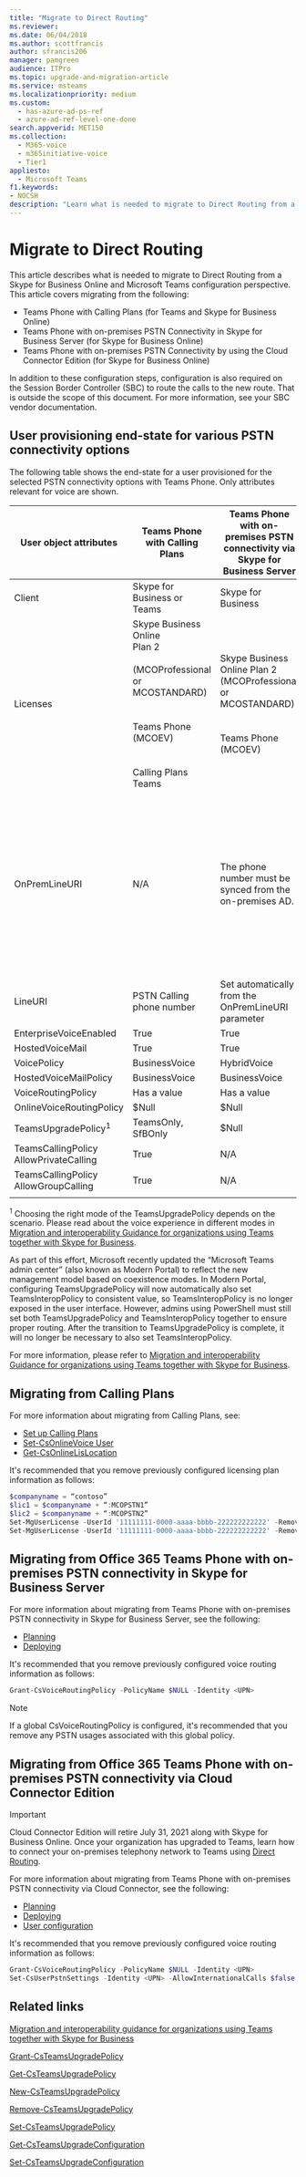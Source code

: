 ```yaml
---
title: "Migrate to Direct Routing"
ms.reviewer: 
ms.date: 06/04/2018
ms.author: scottfrancis
author: sfrancis206
manager: pamgreen
audience: ITPro
ms.topic: upgrade-and-migration-article
ms.service: msteams
ms.localizationpriority: medium
ms.custom:
  - has-azure-ad-ps-ref
  - azure-ad-ref-level-one-done
search.appverid: MET150
ms.collection: 
  - M365-voice
  - m365initiative-voice
  - Tier1
appliesto: 
  - Microsoft Teams
f1.keywords:
- NOCSH
description: "Learn what is needed to migrate to Direct Routing from a Skype for Business Online and Teams configuration perspective."
---
```


# Migrate to Direct Routing

This article describes what is needed to migrate to Direct Routing from a Skype for Business Online and Microsoft Teams configuration perspective. This article covers migrating from the following:

- Teams Phone with Calling Plans (for Teams and Skype for Business Online)
- Teams Phone with on-premises PSTN Connectivity in Skype for Business Server (for Skype for Business Online)  
- Teams Phone with on-premises PSTN Connectivity by using the Cloud Connector Edition (for Skype for Business Online)

In addition to these configuration steps, configuration is also required on the Session Border Controller (SBC) to route the calls to the new route. That is outside the scope of this document. For more information, see your SBC vendor documentation.  

## User provisioning end-state for various PSTN connectivity options

The following table shows the end-state for a user provisioned for the selected PSTN connectivity options with Teams Phone. Only attributes relevant for voice are shown.

|User object attributes |Teams Phone with Calling Plans|Teams Phone with on-premises PSTN connectivity via Skype for Business Server|Teams Phone with on-premises PSTN connectivity via Cloud Connector|Teams Phone with on-premises PSTN connectivity via Direct Routing|
|---|---|---|---|---|
|Client|Skype for Business or Teams |Skype for Business |Skype for Business |Teams|
|Licenses|Skype Business Online</br>Plan 2</br></br>(MCOProfessional or MCOSTANDARD)</br></br></br>Teams Phone (MCOEV)</br></br></br>Calling Plans</br>Teams|Skype Business Online Plan 2 (MCOProfessional or MCOSTANDARD)</br></br></br>Teams Phone (MCOEV)|Skype Business Online Plan 2 (MCOProfessional or MCOSTANDARD)</br></br></br>Teams Phone (MCOEV)|Skype Business Online Plan 2 (MCOProfessional or MCOSTANDARD)</br></br></br>Teams Phone (MCOEV)</br></br>Teams|
OnPremLineURI |N/A|The phone number  must be synced from the on-premises AD. |The phone number can be managed either in on-premises Active Directory or in Microsoft Entra ID.|The phone number can be managed either in on-premises Active Directory or in Microsoft Entra ID. However, if the organization has on-premises Skype for Business, the number must be synced from the on-premises Active Directory.|
|LineURI|PSTN Calling phone number|Set automatically from the OnPremLineURI parameter|Set automatically from the OnPremLineURI parameter|Set automatically from the OnPremLineURI parameter|
|EnterpriseVoiceEnabled|True|True|True|True|
|HostedVoiceMail |True|True|True|True|
|VoicePolicy|BusinessVoice|HybridVoice|HybridVoice|HybridVoice|
|HostedVoiceMailPolicy |BusinessVoice|BusinessVoice|BusinessVoice|BusinessVoice|
|VoiceRoutingPolicy|Has a value|Has a value|Has a value|N/A|
|OnlineVoiceRoutingPolicy|$Null|$Null|$Null|Has a value|
|TeamsUpgradePolicy<sup>1</sup>|TeamsOnly, SfBOnly|$Null|$Null|TeamsOnly|
|TeamsCallingPolicy</br>AllowPrivateCalling|True|N/A|N/A|True|
|TeamsCallingPolicy</br>AllowGroupCalling|True|N/A|N/A|True|
||||||

<sup>1</sup> Choosing the right mode of the TeamsUpgradePolicy depends on the scenario. Please read about the voice experience in different modes in [Migration and interoperability Guidance for organizations using Teams together with Skype for Business](migration-interop-guidance-for-teams-with-skype.md).

As part of this effort, Microsoft recently updated the “Microsoft Teams admin center” (also known as Modern Portal) to reflect the new management model based on coexistence modes. In Modern Portal, configuring TeamsUpgradePolicy will now automatically also set TeamsInteropPolicy to consistent value, so TeamsInteropPolicy is no longer exposed in the user interface. However, admins using PowerShell must still set both TeamsUpgradePolicy and TeamsInteropPolicy together to ensure proper routing. After the transition to TeamsUpgradePolicy is complete, it will no longer be necessary to also set TeamsInteropPolicy.

For more information, please refer to [Migration and interoperability Guidance for organizations using Teams together with Skype for Business](migration-interop-guidance-for-teams-with-skype.md).

## Migrating from Calling Plans

For more information about migrating from Calling Plans, see:

- [Set up Calling Plans](/skypeforbusiness/what-are-calling-plans-in-office-365/set-up-calling-plans)
- [Set-CsOnlineVoice User](/powershell/module/teams/Set-CsOnlineVoiceUser)
- [Get-CsOnlineLisLocation](/powershell/module/teams/get-csonlinelislocation)  

It's recommended that you remove previously configured licensing plan information as follows:

```powershell
$companyname = “contoso” 
$lic1 = $companyname + “:MCOPSTN1” 
$lic2 = $companyname + “:MCOPSTN2” 
Set-MgUserLicense -UserId '11111111-0000-aaaa-bbbb-222222222222' -RemoveLicenses @($lic1) 
Set-MgUserLicense -UserId '11111111-0000-aaaa-bbbb-222222222222' -RemoveLicenses @($lic2) 
```

## Migrating from Office 365 Teams Phone with on-premises PSTN connectivity in Skype for Business Server

For more information about migrating from Teams Phone with on-premises PSTN connectivity in Skype for Business Server, see the following:

- [Planning](/skypeforbusiness/skype-for-business-hybrid-solutions/plan-your-phone-system-cloud-pbx-solution/plan-phone-system-with-on-premises-pstn-connectivity)
- [Deploying](/skypeforbusiness/skype-for-business-hybrid-solutions/plan-your-phone-system-cloud-pbx-solution/enable-users-for-phone-system)

It's recommended that you remove previously configured voice routing information as follows:

```PowerShell
Grant-CsVoiceRoutingPolicy -PolicyName $NULL -Identity <UPN> 
```

> [!NOTE]
> If a global CsVoiceRoutingPolicy is configured, it's recommended that you remove any PSTN usages associated with this global policy.

## Migrating from Office 365 Teams Phone with on-premises PSTN connectivity via Cloud Connector Edition

> [!IMPORTANT]
> Cloud Connector Edition will retire July 31, 2021 along with Skype for Business Online. Once your organization has upgraded to Teams, learn how to connect your on-premises telephony network to Teams using [Direct Routing](direct-routing-landing-page.md).

For more information about migrating from Teams Phone with on-premises PSTN connectivity via Cloud Connector, see the following:

- [Planning](/skypeforbusiness/skype-for-business-hybrid-solutions/plan-your-phone-system-cloud-pbx-solution/plan-skype-for-business-cloud-connector-edition)  
- [Deploying](/skypeforbusiness/skype-for-business-hybrid-solutions/plan-your-phone-system-cloud-pbx-solution/enable-users-for-phone-system)
- [User configuration](/powershell/module/skype/set-csuserpstnsettings)

It's recommended that you remove previously configured voice routing information as follows:

```PowerShell
Grant-CsVoiceRoutingPolicy -PolicyName $NULL -Identity <UPN> 
Set-CsUserPstnSettings -Identity <UPN> -AllowInternationalCalls $false -HybridPSTNSite $null 
```

## Related links

[Migration and interoperability guidance for organizations using Teams together with Skype for Business](migration-interop-guidance-for-teams-with-skype.md)

[Grant-CsTeamsUpgradePolicy](/powershell/module/skype/grant-csteamsupgradepolicy)

[Get-CsTeamsUpgradePolicy](/powershell/module/skype/Get-CsTeamsUpgradePolicy)

[New-CsTeamsUpgradePolicy](/powershell/module/skype/New-CsTeamsUpgradePolicy)

[Remove-CsTeamsUpgradePolicy](/powershell/module/skype/Remove-CsTeamsUpgradePolicy)

[Set-CsTeamsUpgradePolicy](/powershell/module/skype/Set-CsTeamsUpgradePolicy)

[Get-CsTeamsUpgradeConfiguration](/powershell/module/skype/Get-CsTeamsUpgradeConfiguration)

[Set-CsTeamsUpgradeConfiguration](/powershell/module/skype/Set-CsTeamsUpgradeConfiguration)
